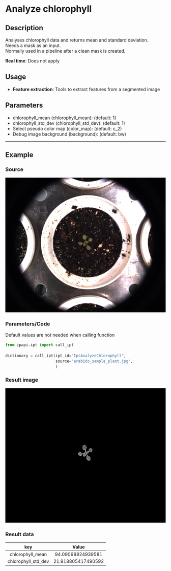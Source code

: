 # Analyze chlorophyll

## Description

Analyses chlorophyll data and returns mean and standard deviation.<br>
Needs a mask as an input.<br>
Normally used in a pipeline after a clean mask is created.<br>

**Real time**: Does not apply

## Usage

- **Feature extraction**: Tools to extract features from a segmented image

## Parameters

- chlorophyll_mean (chlorophyll_mean): (default: 1)
- chlorophyll_std_dev (chlorophyll_std_dev): (default: 1)
- Select pseudo color map (color_map): (default: c_2)
- Debug image background (background): (default: bw)

---

## Example

### Source

![Source image](images/arabido_sample_plant.jpg)

### Parameters/Code

Default values are not needed when calling function

```python
from ipapi.ipt import call_ipt

dictionary = call_ipt(ipt_id="IptAnalyzeChlorophyll",
                      source="arabido_sample_plant.jpg",
                      )
```

### Result image

![Result image](images/ipt_Analyze_chlorophyll.jpg)

### Result data

|         key         |       Value        |
| :-----------------: | :----------------: |
|  chlorophyll_mean   | 94.09068824939581  |
| chlorophyll_std_dev | 21.918805417490592 |

